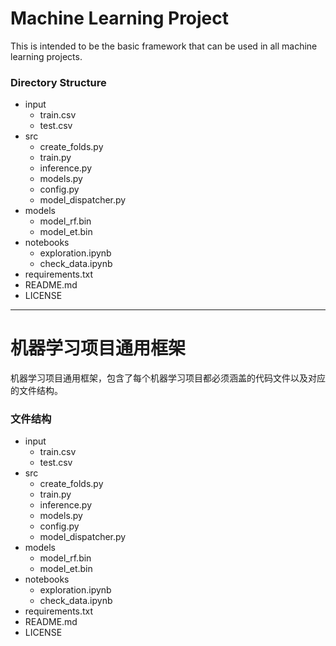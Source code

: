# Machine Learning Project

This is intended to be the basic framework that can be used in all machine learning projects.

### Directory Structure

- input
  - train.csv
  - test.csv
- src
  - create_folds.py
  - train.py
  - inference.py
  - models.py
  - config.py
  - model_dispatcher.py
- models
  - model_rf.bin
  - model_et.bin
- notebooks
  - exploration.ipynb
  - check_data.ipynb
- requirements.txt
- README.md
- LICENSE

---
# 机器学习项目通用框架

机器学习项目通用框架，包含了每个机器学习项目都必须涵盖的代码文件以及对应的文件结构。

### 文件结构

- input
  - train.csv
  - test.csv
- src
  - create_folds.py
  - train.py
  - inference.py
  - models.py
  - config.py
  - model_dispatcher.py
- models
  - model_rf.bin
  - model_et.bin
- notebooks
  - exploration.ipynb
  - check_data.ipynb
- requirements.txt
- README.md
- LICENSE